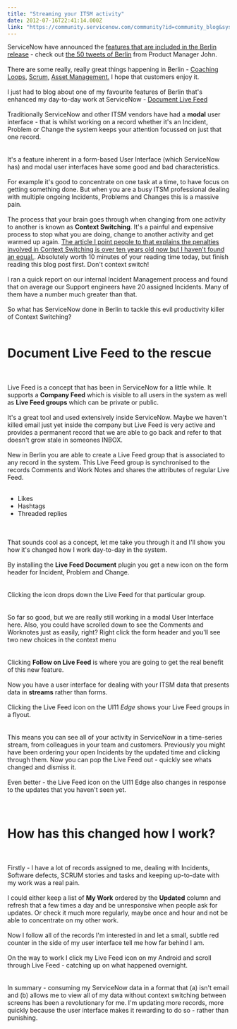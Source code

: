 ```yaml
---
title: "Streaming your ITSM activity"
date: 2012-07-16T22:41:14.000Z
link: "https://community.servicenow.com/community?id=community_blog&sys_id=739dee69dbd0dbc01dcaf3231f9619a5"
---
```

<p>ServiceNow have announced the <a title="ki.servicenow.com/index.php?title=Berlin_Release_Notes" href="http://wiki.servicenow.com/index.php?title=Berlin_Release_Notes">features that are included in the Berlin release</a> - check out <a title="mmunity.servicenow.com/blog/johnroberts/50tweetsofberlin" href="http://community.servicenow.com/blog/johnroberts/50tweetsofberlin">the 50 tweets of Berlin</a> from Product Manager John.<br /><br />There are some really, really great things happening in Berlin - <a title="ki.servicenow.com/index.php?title=Coaching_Loops" href="http://wiki.servicenow.com/index.php?title=Coaching_Loops">Coaching Loops</a>, <a title="ki.servicenow.com/index.php?title=SDLC_Scrum_Process" href="http://wiki.servicenow.com/index.php?title=SDLC_Scrum_Process">Scrum</a>, <a title="ki.servicenow.com/index.php?title=Asset_Management" href="http://wiki.servicenow.com/index.php?title=Asset_Management">Asset Management.</a> I hope that customers enjoy it.<br /><br />I just had to blog about one of my favourite features of Berlin that's enhanced my day-to-day work at ServiceNow - <a title="ki.servicenow.com/index.php?title=Using_Live_Feed_to_Work_on_Records" href="http://wiki.servicenow.com/index.php?title=Using_Live_Feed_to_Work_on_Records">Document Live Feed</a><br /><br />Traditionally ServiceNow and other ITSM vendors have had a <b>modal</b> user interface - that is whilst working on a record whether it's an Incident, Problem or Change the system keeps your attention focussed on just that one record.<br /><br /><img  alt="" class="jive-image" src="2d50d886db149fc068c1fb651f96190b.iix" /><br /><br />It's a feature inherent in a form-based User Interface (which ServiceNow has) and modal user interfaces have some good and bad characteristics.<br /><br />For example it's good to concentrate on one task at a time, to have focus on getting something done. But when you are a busy ITSM professional dealing with multiple ongoing Incidents, Problems and Changes this is a massive pain.<br /><br />The process that your brain goes through when changing from one activity to another is known as <b>Context Switching</b>. It's a painful and expensive process to stop what you are doing, change to another activity and get warmed up again. <a title="w.joelonsoftware.com/articles/fog0000000022.html" href="http://www.joelonsoftware.com/articles/fog0000000022.html">The article I point people to that explains the penalties involved in Context Switching is over ten years old now but I haven't found an equal.</a>. Absolutely worth 10 minutes of your reading time today, but finish reading this blog post first. Don't context switch!<br /><br />I ran a quick report on our internal Incident Management process and found that on average our Support engineers have 20 assigned Incidents. Many of them have a number much greater than that.<br /><br />So what has ServiceNow done in Berlin to tackle this evil productivity killer of Context Switching?<br /><br /><h1>Document Live Feed to the rescue</h1><br /><br />Live Feed is a concept that has been in ServiceNow for a little while. It supports a <b>Company Feed</b> which is visible to all users in the system as well as <b>Live Feed groups</b> which can be private or public.<br /><br />It's a great tool and used extensively inside ServiceNow. Maybe we haven't killed email just yet inside the company but Live Feed is very active and provides a permanent record that we are able to go back and refer to that doesn't grow stale in someones INBOX.<br /><br />New in Berlin you are able to create a Live Feed group that is associated to any record in the system. This Live Feed group is synchronised to the records Comments and Work Notes and shares the attributes of regular Live Feed.<br /><br /><ul><li>Likes</li><li>Hashtags</li><li>Threaded replies</li></ul><br /><br />That sounds cool as a concept, let me take you through it and I'll show you how it's changed how I work day-to-day in the system.<br /><br />By installing the <b>Live Feed Document</b> plugin you get a new icon on the form header for Incident, Problem and Change.<br /><br /><img  alt="" class="jive-image" src="1dae6b79db1c93049c9ffb651f961946.iix" /><br /><br />Clicking the icon drops down the Live Feed for that particular group.<br /><br /><img  alt="" class="jive-image" src="9d339d8edb581b04ed6af3231f96191d.iix" /><br /><br />So far so good, but we are really still working in a modal User Interface here. Also, you could have scrolled down to see the Comments and Worknotes just as easily, right? Right click the form header and you'll see two new choices in the context menu<br /><br /><img  alt="" class="jive-image" src="0f3ea08edb9857049c9ffb651f961910.iix" /><br /><br />Clicking <b>Follow on Live Feed</b> is where you are going to get the real benefit of this new feature.<br /><br />Now you have a user interface for dealing with your ITSM data that presents data in <b>streams</b> rather than forms.<br /><br />Clicking the Live Feed icon on the UI11 <i>Edge</i> shows your Live Feed groups in a flyout.<br /><br /><img  alt="" class="jive-image" src="ce3ec082db1417041dcaf3231f9619f0.iix" /><br /><br />This means you can see all of your activity in ServiceNow in a time-series stream, from colleagues in your team and customers. Previously you might have been ordering your open Incidents by the updated time and clicking through them. Now you can pop the Live Feed out - quickly see whats changed and dismiss it.<br /><br />Even better - the Live Feed icon on the UI11 Edge also changes in response to the updates that you haven't seen yet.<br /><br /><img  alt="" class="jive-image" src="f5ebe3f9db981fc03eb27a9e0f9619dc.iix" /><br /><br /><h1>How has this changed how I work?</h1><br /><br />Firstly - I have a lot of records assigned to me, dealing with Incidents, Software defects, SCRUM stories and tasks and keeping up-to-date with my work was a real pain.<br /><br />I could either keep a list of <b>My Work</b> ordered by the <b>Updated</b> column and refresh that a few times a day and be unresponsive when people ask for updates. Or check it much more regularly, maybe once and hour and not be able to concentrate on my other work.<br /><br />Now I follow all of the records I'm interested in and let a small, subtle red counter in the side of my user interface tell me how far behind I am.<br /><br />On the way to work I click my Live Feed icon on my Android and scroll through Live Feed - catching up on what happened overnight.<br /><br /><img  alt="" class="jive-image" src="7d9f41c2dbd413043eb27a9e0f9619d1.iix" /><br /><br />In summary - consuming my ServiceNow data in a format that (a) isn't email and (b) allows me to view all of my data without context switching between screens has been a revolutionary for me. I'm updating more records, more quickly because the user interface makes it rewarding to do so - rather than punishing.</p>